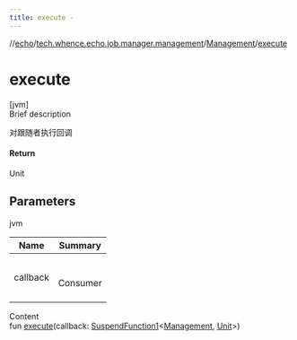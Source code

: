 ```yaml
---
title: execute -
---
```

//[echo](../../index.md)/[tech.whence.echo.job.manager.management](../index.md)/[Management](index.md)/[execute](execute.md)



# execute  
[jvm]  
Brief description  


对跟随者执行回调



#### Return  


Unit



## Parameters  
  
jvm  
  
|  Name|  Summary| 
|---|---|
| callback| <br><br>Consumer<Management><br><br>
  
  
Content  
fun [execute](execute.md)(callback: [SuspendFunction1](https://kotlinlang.org/api/latest/jvm/stdlib/kotlin.coroutines/-suspend-function1/index.html)<[Management](index.md), [Unit](https://kotlinlang.org/api/latest/jvm/stdlib/kotlin/-unit/index.html)>)  



